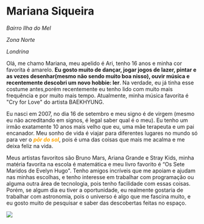 <!DOCTYPE html>
<html lang="pt-br">
<head>
  <meta charset="UTF-8">
  <meta name="viewport" content="width=device-width, initial-scale=1.0">
  <title>Minha História.</title>
</head>
<body>
<h1><strong>Mariana Siqueira</strong></h1>
<p><i>Bairro Ilha do Mel</i></p>
<p><i>Zona Norte</i></p>
<p><i>Londrina</i></p>
<p>Olá, me chamo Mariana, meu apelido é Ari, tenho 16 anos e minha cor favorita é amarelo.
    <strong><b><style="font-style:px"><fontcolor="dark yellow">Eu gosto muito de dançar, jogar jogos de lazer,
     pintar e as vezes desenhar(mesmo não sendo muito boa nisso), ouvir música e recentemente descobri um
     novo hobbie: ler</font></style></b></strong>.
     Na verdade, eu já tinha esse costume antes,porém recentemente eu tenho lido com muito mais
     frequência e por muito mais tempo. Atualmente, minha música favorita é "Cry for Love"
     do artista BAEKHYUNG.</p>
<P>Eu nasci em 2007, no dia 16 de setembro e meu signo é de virgem (mesmo eu não acreditando em signos,
    é legal saber qual é o meu). Eu tenho um irmão exatamente 10 anos mais velho que eu, uma mãe terapeuta
    e um pai encanador. Meu sonho de vida é viajar para diferentes lugares no mundo só para ver o
    <strong><i><style="font-style:px"><font color="orange">pôr do sol</font></style></i></strong>,
    pois é uma das coisas que mais me acalma e me deixa feliz na vida.</P>
<p>Meus artistas favoritos são Bruno Mars, Ariana Grande e Stray Kids, minha matéria favorita na escola é
    matemática e meu livro favorito é “Os Sete Maridos de Evelyn Hugo". Tenho amigos incríveis que me apoiam
    e ajudam nas minhas escolhas, e tenho interesse em trabalhar com programação ou alguma outra área de
    tecnologia, pois tenho facilidade com essas coisas. Porém, se algum dia eu tiver a oportunidade, eu
    realmente gostaria de trabalhar com astronomia, pois o universo é algo que me fascina muito, e eu gosto
    muito de pesquisar e saber das descobertas feitas no espaço.</p>
     <img src="https://i.pinimg.com/564x/f6/99/67/f69967b6026694e1a2e6d52c88940b1e.jpg"
</body>
</html>
